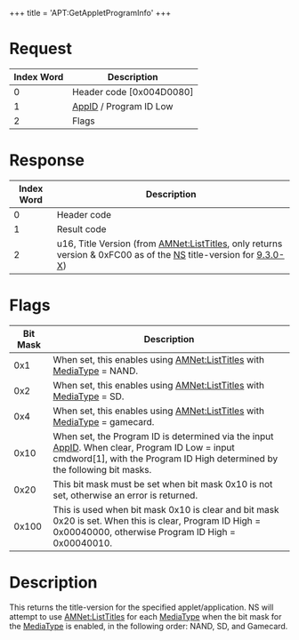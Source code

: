 +++
title = 'APT:GetAppletProgramInfo'
+++

# Request

| Index Word | Description                                                     |
|------------|-----------------------------------------------------------------|
| 0          | Header code \[0x004D0080\]                                      |
| 1          | [AppID](NS_and_APT_Services#AppIDs "wikilink") / Program ID Low |
| 2          | Flags                                                           |

# Response

| Index Word | Description                                                                                                                                                                             |
|------------|-----------------------------------------------------------------------------------------------------------------------------------------------------------------------------------------|
| 0          | Header code                                                                                                                                                                             |
| 1          | Result code                                                                                                                                                                             |
| 2          | u16, Title Version (from [AMNet:ListTitles](AMNet:ListTitles "wikilink"), only returns version & 0xFC00 as of the [NS](NS "wikilink") title-version for [9.3.0-X](9.3.0-21 "wikilink")) |

# Flags

| Bit Mask | Description                                                                                                                                                                                                           |
|----------|-----------------------------------------------------------------------------------------------------------------------------------------------------------------------------------------------------------------------|
| 0x1      | When set, this enables using [AMNet:ListTitles](AMNet:ListTitles "wikilink") with [MediaType](Filesystem_services#MediaType "wikilink") = NAND.                                                                       |
| 0x2      | When set, this enables using [AMNet:ListTitles](AMNet:ListTitles "wikilink") with [MediaType](Filesystem_services#MediaType "wikilink") = SD.                                                                         |
| 0x4      | When set, this enables using [AMNet:ListTitles](AMNet:ListTitles "wikilink") with [MediaType](Filesystem_services#MediaType "wikilink") = gamecard.                                                                   |
| 0x10     | When set, the Program ID is determined via the input [AppID](NS_and_APT_Services#AppIDs "wikilink"). When clear, Program ID Low = input cmdword\[1\], with the Program ID High determined by the following bit masks. |
| 0x20     | This bit mask must be set when bit mask 0x10 is not set, otherwise an error is returned.                                                                                                                              |
| 0x100    | This is used when bit mask 0x10 is clear and bit mask 0x20 is set. When this is clear, Program ID High = 0x00040000, otherwise Program ID High = 0x00040010.                                                          |

# Description

This returns the title-version for the specified applet/application. NS
will attempt to use [AMNet:ListTitles](AMNet:ListTitles "wikilink") for
each [MediaType](Filesystem_services#MediaType "wikilink") when the bit
mask for the [MediaType](Filesystem_services#MediaType "wikilink") is
enabled, in the following order: NAND, SD, and Gamecard.
